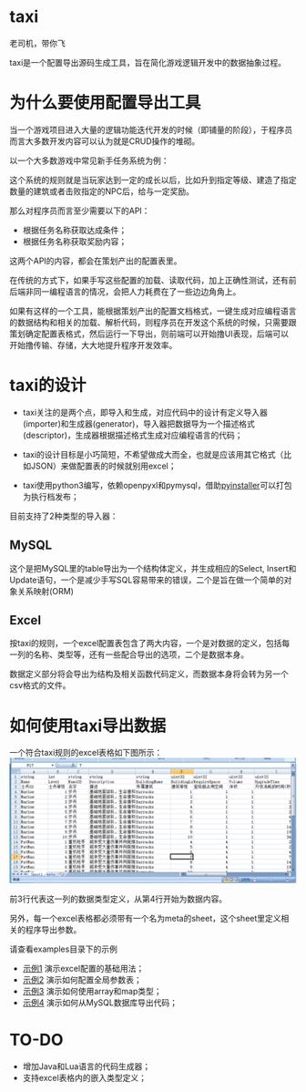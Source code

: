 # taxi

老司机，带你飞

taxi是一个配置导出源码生成工具，旨在简化游戏逻辑开发中的数据抽象过程。


# 为什么要使用配置导出工具

当一个游戏项目进入大量的逻辑功能迭代开发的时候（即铺量的阶段），于程序员而言大多数开发内容可以认为就是CRUD操作的堆砌。

以一个大多数游戏中常见新手任务系统为例：

这个系统的规则就是当玩家达到一定的成长以后，比如升到指定等级、建造了指定数量的建筑或者击败指定的NPC后，给与一定奖励。

那么对程序员而言至少需要以下的API：
* 根据任务名称获取达成条件；
* 根据任务名称获取奖励内容；

这两个API的内容，都会在策划产出的配置表里。

在传统的方式下，如果手写这些配置的加载、读取代码，加上正确性测试，还有前后端非同一编程语言的情况，会把人力耗费在了一些边边角角上。

如果有这样的一个工具，能根据策划产出的配置文档格式，一键生成对应编程语言的数据结构和相关的加载、解析代码，则程序员在开发这个系统的时候，只需要跟策划确定配置表格式，然后运行一下导出，则前端可以开始撸UI表现，后端可以开始撸传输、存储，大大地提升程序开发效率。


# taxi的设计

* taxi关注的是两个点，即导入和生成，对应代码中的设计有定义导入器(importer)和生成器(generator)，导入器把数据导为一个描述格式(descriptor)，生成器根据描述格式生成对应编程语言的代码；

* taxi的设计目标是小巧简短，不希望做成大而全，也就是应该用其它格式（比如JSON）来做配置表的时候就别用excel；

* taxi使用python3编写，依赖openpyxl和pymysql，借助[pyinstaller](http://www.pyinstaller.org/)可以打包为执行档发布；


目前支持了2种类型的导入器：

## MySQL
这个是把MySQL里的table导出为一个结构体定义，并生成相应的Select, Insert和Update语句，一个是减少手写SQL容易带来的错误，二个是旨在做一个简单的对象关系映射(ORM)

## Excel
按taxi的规则，一个excel配置表包含了两大内容，一个是对数据的定义，包括每一列的名称、类型等，还有一些配合导出的选项，二个是数据本身。

数据定义部分将会导出为结构及相关函数代码定义，而数据本身将会转为另一个csv格式的文件。


# 如何使用taxi导出数据

一个符合taxi规则的excel表格如下图所示：
![example](doc/img1.png)

前3行代表这一列的数据类型定义，从第4行开始为数据内容。

另外，每一个excel表格都必须带有一个名为meta的sheet，这个sheet里定义相关的程序导出参数。

请查看examples目录下的示例

* [示例1](examples/basic) 演示excel配置的基础用法；
* [示例2](examples/global-var) 演示如何配置全局参数表；
* [示例3](examples/array-map) 演示如何使用array和map类型；
* [示例4](examples/sql) 演示如何从MySQL数据库导出代码；


# TO-DO

* 增加Java和Lua语言的代码生成器；
* 支持excel表格内的嵌入类型定义；
